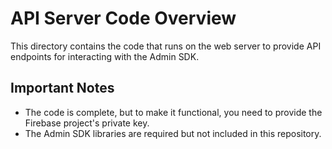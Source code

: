 # API Server Code Overview

This directory contains the code that runs on the web server to provide API endpoints for interacting with the Admin SDK.

## Important Notes

- The code is complete, but to make it functional, you need to provide the Firebase project's private key.
- The Admin SDK libraries are required but not included in this repository.
